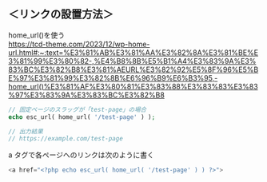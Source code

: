 ## ＜リンクの設置方法＞

home_url()を使う  
https://tcd-theme.com/2023/12/wp-home-url.html#:~:text=%E3%81%AB%E3%81%AA%E3%82%8A%E3%81%BE%E3%81%99%E3%80%82-,%E4%B8%8B%E5%B1%A4%E3%83%9A%E3%83%BC%E3%82%B8%E3%81%AEURL%E3%82%92%E5%8F%96%E5%BE%97%E3%81%99%E3%82%8B%E6%96%B9%E6%B3%95,-home_url()%E3%81%AF%E3%80%81%E3%83%88%E3%83%83%E3%83%97%E3%83%9A%E3%83%BC%E3%82%B8

```php
// 固定ページのスラッグが「test-page」の場合
echo esc_url( home_url( '/test-page' ) );

// 出力結果
// https://example.com/test-page
```

a タグで各ページへのリンクは次のように書く

```php
<a href="<?php echo esc_url( home_url( '/test-page' ) ) ?>">
```